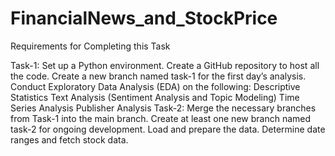 # FinancialNews_and_StockPrice
Requirements for Completing this Task

Task-1:
Set up a Python environment.
Create a GitHub repository to host all the code.
Create a new branch named task-1 for the first day’s analysis.
Conduct Exploratory Data Analysis (EDA) on the following:
Descriptive Statistics
Text Analysis (Sentiment Analysis and Topic Modeling)
Time Series Analysis
Publisher Analysis
Task-2:
Merge the necessary branches from Task-1 into the main branch.
Create at least one new branch named 
task-2 for ongoing development.
Load and prepare the data.
Determine date ranges and fetch stock data.
